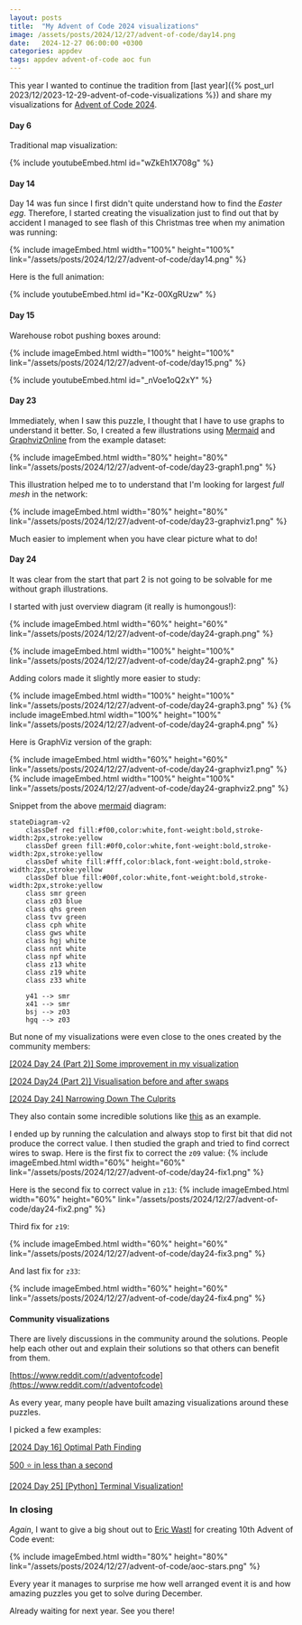 ```yaml
---
layout: posts
title:  "My Advent of Code 2024 visualizations"
image: /assets/posts/2024/12/27/advent-of-code/day14.png
date:   2024-12-27 06:00:00 +0300
categories: appdev
tags: appdev advent-of-code aoc fun
---
```


This year I wanted to continue the tradition from
[last year]({% post_url 2023/12/2023-12-29-advent-of-code-visualizations %})
and share my visualizations for [Advent of Code 2024](https://adventofcode.com/).

#### Day 6

Traditional map visualization:

{% include youtubeEmbed.html id="wZkEh1X708g" %}

#### Day 14

Day 14 was fun since I first didn't quite understand how to find the _Easter egg_.
Therefore, I started creating the visualization just to find out that by accident I managed to see
flash of this Christmas tree when my animation was running:

{% include imageEmbed.html width="100%" height="100%" link="/assets/posts/2024/12/27/advent-of-code/day14.png" %}

Here is the full animation:

{% include youtubeEmbed.html id="Kz-00XgRUzw" %}

#### Day 15

Warehouse robot pushing boxes around:

{% include imageEmbed.html width="100%" height="100%" link="/assets/posts/2024/12/27/advent-of-code/day15.png" %}

{% include youtubeEmbed.html id="_nVoe1oQ2xY" %}

#### Day 23

Immediately, when I saw this puzzle, I thought that I have to use graphs to understand it better.
So, I created a few illustrations using 
[Mermaid](https://mermaid.live/) and
[GraphvizOnline](https://dreampuf.github.io/GraphvizOnline)
from the example dataset:

{% include imageEmbed.html width="80%" height="80%" link="/assets/posts/2024/12/27/advent-of-code/day23-graph1.png" %}

This illustration helped me to to understand that I'm looking for largest _full mesh_ in the network:

{% include imageEmbed.html width="80%" height="80%" link="/assets/posts/2024/12/27/advent-of-code/day23-graphviz1.png" %}

Much easier to implement when you have clear picture what to do!

#### Day 24

It was clear from the start that part 2 is not going to be solvable for me without graph illustrations.

I started with just overview diagram (it really is humongous!):

{% include imageEmbed.html width="60%" height="60%" link="/assets/posts/2024/12/27/advent-of-code/day24-graph.png" %}

{% include imageEmbed.html width="100%" height="100%" link="/assets/posts/2024/12/27/advent-of-code/day24-graph2.png" %}

Adding colors made it slightly more easier to study:

{% include imageEmbed.html width="100%" height="100%" link="/assets/posts/2024/12/27/advent-of-code/day24-graph3.png" %}
{% include imageEmbed.html width="100%" height="100%" link="/assets/posts/2024/12/27/advent-of-code/day24-graph4.png" %}

Here is GraphViz version of the graph:

{% include imageEmbed.html width="60%" height="60%" link="/assets/posts/2024/12/27/advent-of-code/day24-graphviz1.png" %}
{% include imageEmbed.html width="100%" height="100%" link="/assets/posts/2024/12/27/advent-of-code/day24-graphviz2.png" %}

Snippet from the above [mermaid](https://mermaid.live/) diagram:

```text
stateDiagram-v2
    classDef red fill:#f00,color:white,font-weight:bold,stroke-width:2px,stroke:yellow
    classDef green fill:#0f0,color:white,font-weight:bold,stroke-width:2px,stroke:yellow
    classDef white fill:#fff,color:black,font-weight:bold,stroke-width:2px,stroke:yellow
    classDef blue fill:#00f,color:white,font-weight:bold,stroke-width:2px,stroke:yellow
    class smr green
    class z03 blue
    class qhs green
    class tvv green
    class cph white
    class gws white
    class hgj white
    class nnt white
    class npf white
    class z13 white
    class z19 white
    class z33 white

    y41 --> smr
    x41 --> smr
    bsj --> z03
    hgq --> z03
```

But none of my visualizations were even close to the ones created by the community members:

[[2024 Day 24 (Part 2)] Some improvement in my visualization](https://www.reddit.com/r/adventofcode/comments/1hm78rg/2024_day_24_part_2_some_improvement_in_my/)

[[2024 Day24 (Part 2)] Visualisation before and after swaps](https://www.reddit.com/r/adventofcode/comments/1hmfi1t/2024_day24_part_2_visualisation_before_and_after/)

[[2024 Day 24] Narrowing Down The Culprits](https://www.reddit.com/r/adventofcode/comments/1hmbug2/2024_day_24_narrowing_down_the_culprits/)

They also contain some incredible solutions like
[this](https://www.reddit.com/r/adventofcode/comments/1hl698z/comment/m3kt1je/?utm_source=share&utm_medium=web3x&utm_name=web3xcss&utm_term=1) as an example.

I ended up by running the calculation and always stop to first bit that did not produce the correct value.
I then studied the graph and tried to find correct wires to swap. Here is the first fix to correct the `z09` value:
{% include imageEmbed.html width="60%" height="60%" link="/assets/posts/2024/12/27/advent-of-code/day24-fix1.png" %}

Here is the second fix to correct value in `z13`:
{% include imageEmbed.html width="60%" height="60%" link="/assets/posts/2024/12/27/advent-of-code/day24-fix2.png" %}

Third fix for `z19`:

{% include imageEmbed.html width="60%" height="60%" link="/assets/posts/2024/12/27/advent-of-code/day24-fix3.png" %}

And last fix for `z33`:

{% include imageEmbed.html width="60%" height="60%" link="/assets/posts/2024/12/27/advent-of-code/day24-fix4.png" %}

#### Community visualizations

There are lively discussions in the  community around the solutions.
People help each other out and explain their solutions so that others can benefit from them.

[https://www.reddit.com/r/adventofcode](https://www.reddit.com/r/adventofcode)

As every year, many people have built amazing visualizations around these puzzles.

I picked a few examples:

[[2024 Day 16] Optimal Path Finding](https://www.reddit.com/r/adventofcode/comments/1hfxrc1/2024_day_16_optimal_path_finding/)

[500 ⭐ in less than a second](https://www.reddit.com/r/adventofcode/comments/1hlyocd/500_in_less_than_a_second/)

[[2024 Day 25] [Python] Terminal Visualization!](https://www.reddit.com/r/adventofcode/comments/1hm4047/2024_day_25_python_terminal_visualization/)

### In closing

_Again_, I want to give a big shout out to [Eric Wastl](https://twitter.com/ericwastl) for creating 10th Advent of Code event:

{% include imageEmbed.html width="80%" height="80%" link="/assets/posts/2024/12/27/advent-of-code/aoc-stars.png" %}

Every year it manages to surprise me how well arranged event it is and how amazing puzzles you get to solve during December.

Already waiting for next year. See you there!
